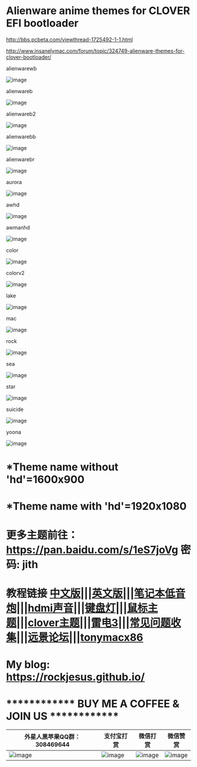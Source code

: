 # Alienware anime themes for CLOVER EFI bootloader

http://bbs.pcbeta.com/viewthread-1725492-1-1.html

http://www.insanelymac.com/forum/topic/324749-alienware-themes-for-clover-bootloader/

alienwarewb

![image](https://github.com/RockJesus/Alienware-anime-themes-for-CLOVER-EFI-bootloader/blob/master/screenshots/alienwarewb.gif)

alienwareb

![image](https://github.com/RockJesus/Alienware-anime-themes-for-CLOVER-EFI-bootloader/blob/master/screenshots/alienwareb.gif)

alienwareb2

![image](https://github.com/RockJesus/Alienware-anime-themes-for-CLOVER-EFI-bootloader/blob/master/screenshots/alienwareb2.gif)

alienwarebb

![image](https://github.com/RockJesus/Alienware-anime-themes-for-CLOVER-EFI-bootloader/blob/master/screenshots/alienwarebb.gif)

alienwarebr

![image](https://github.com/RockJesus/Alienware-anime-themes-for-CLOVER-EFI-bootloader/blob/master/screenshots/alienwarebr.gif)

aurora

![image](https://github.com/RockJesus/Alienware-anime-themes-for-CLOVER-EFI-bootloader/blob/master/screenshots/aurora.gif)

awhd

![image](https://github.com/RockJesus/Alienware-anime-themes-for-CLOVER-EFI-bootloader/blob/master/screenshots/awhd.gif)

awmanhd

![image](https://github.com/RockJesus/Alienware-anime-themes-for-CLOVER-EFI-bootloader/blob/master/screenshots/awmanhd.gif)

color

![image](https://github.com/RockJesus/Alienware-anime-themes-for-CLOVER-EFI-bootloader/blob/master/screenshots/color.gif)

colorv2

![image](https://github.com/RockJesus/Alienware-anime-themes-for-CLOVER-EFI-bootloader/blob/master/screenshots/colorv2.png)

lake

![image](https://github.com/RockJesus/Alienware-anime-themes-for-CLOVER-EFI-bootloader/blob/master/screenshots/lake.gif)

mac

![image](https://github.com/RockJesus/Alienware-anime-themes-for-CLOVER-EFI-bootloader/blob/master/screenshots/mac.gif)

rock

![image](https://github.com/RockJesus/Alienware-anime-themes-for-CLOVER-EFI-bootloader/blob/master/screenshots/rock.gif)

sea

![image](https://github.com/RockJesus/Alienware-anime-themes-for-CLOVER-EFI-bootloader/blob/master/screenshots/sea.gif)

star

![image](https://github.com/RockJesus/Alienware-anime-themes-for-CLOVER-EFI-bootloader/blob/master/screenshots/star.gif)

suicide

![image](https://github.com/RockJesus/Alienware-anime-themes-for-CLOVER-EFI-bootloader/blob/master/screenshots/suicide.png)

yoona

![image](https://github.com/RockJesus/Alienware-anime-themes-for-CLOVER-EFI-bootloader/blob/master/screenshots/yoona.gif)

# *Theme name without 'hd'=1600x900
# *Theme name with 'hd'=1920x1080
# 更多主题前往：https://pan.baidu.com/s/1eS7joVg 密码: jith

# 教程链接 [中文版](https://github.com/RockJesus/Alienware-17-R4-I7-7700HQ-MacOS-High-Sierra/blob/master/README.md)|||[英文版](https://github.com/RockJesus/Alienware-17-R4-Dual-GPU-MacOS-Mojave-10.14-Hackintosh/blob/master/README.md)|||[笔记本低音炮](https://github.com/RockJesus/Alienware-17-R4-Dual-GPU-MacOS-10.15-14-13-Hackintosh/blob/master/guide/alc.md)|||[hdmi声音](https://github.com/RockJesus/Alienware-17-R4-Dual-GPU-MacOS-10.15-14-13-Hackintosh/blob/master/guide/hdmi.md)|||[键盘灯](https://github.com/RockJesus/Alienware-17-R4-Dual-GPU-MacOS-10.15-14-13-Hackintosh/blob/master/guide/light.md)|||[鼠标主题](https://github.com/RockJesus/Alienware-17-R4-Dual-GPU-MacOS-10.15-14-13-Hackintosh/blob/master/guide/mouse.md)|||[clover主题](https://github.com/RockJesus/Alienware-17-R4-Dual-GPU-MacOS-10.15-14-13-Hackintosh/blob/master/guide/theme.md)|||[雷电3](https://github.com/RockJesus/Alienware-17-R4-Dual-GPU-MacOS-10.15-14-13-Hackintosh/blob/master/guide/tb.md)|||[常见问题收集](https://github.com/RockJesus/Alienware-17-R4-Dual-GPU-MacOS-10.15-14-13-Hackintosh/blob/master/guide/qa.md)|||[远景论坛](http://bbs.pcbeta.com/viewthread-1833933-1-1.html)|||[tonymacx86](https://www.tonymacx86.com/threads/guide-alienware-17-r4-dual-gpus-macos-hackintosh.285405/)

# My blog: https://rockjesus.github.io/

# ************ BUY ME A COFFEE & JOIN US ************
| 外星人黑苹果QQ群：308469644                                                                                                                                                              | 支付宝打赏                                                                                                                                                              | 微信打赏                                                                                                                                                              |  微信赞赏                                                                                                                                                              | 
| ----------------------------------------------------------   | ----------------------------------------------------------   | ----------------------------------------------------------   |  ----------------------------------------------------------   | 
| ![image](https://github.com/RockJesus/Alienware-17-R4-Dual-GPU-MacOS-Mojave-10.14-Hackintosh/blob/master/qq.png?raw=true) | ![image](https://github.com/RockJesus/Alienware-17-R4-I7-7700HQ-MacOS-High-Sierra/blob/master/zfb.jpeg) | ![image](https://github.com/RockJesus/Alienware-17-R4-I7-7700HQ-MacOS-High-Sierra/blob/master/wx.jpeg) | ![image](https://github.com/RockJesus/Alienware-17-R4-Dual-GPU-MacOS-10.15-14-13-Hackintosh/blob/master/zsm.png?raw=true) |
